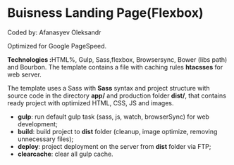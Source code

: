 <h1>Buisness Landing Page(Flexbox)</h1>


<p>Coded by: Afanasyev Oleksandr</p>

<p>Optimized for Google PageSpeed.<p>


<p><strong>Technologies :</strong>HTML%, Gulp, Sass,flexbox, Browsersync, Bower (libs path) and Bourbon. The template contains a  file with caching rules <strong>htacsses</strong> for web server.</p>





<p>The template uses a Sass with <strong>Sass</strong> syntax and project structure with source code in the directory <strong>app/</strong> and production folder <strong>dist/</strong>, that contains ready project with optimized HTML, CSS, JS and images.</p>



<ul>
	<li><strong>gulp</strong>: run default gulp task (sass, js, watch, browserSync) for web development;</li>
	<li><strong>build</strong>: build project to <strong>dist</strong> folder (cleanup, image optimize, removing unnecessary files);</li>
	<li><strong>deploy</strong>: project deployment on the server from <strong>dist</strong> folder via FTP;</li>
	<li><strong>clearcache</strong>: clear all gulp cache.</li>
</ul>

